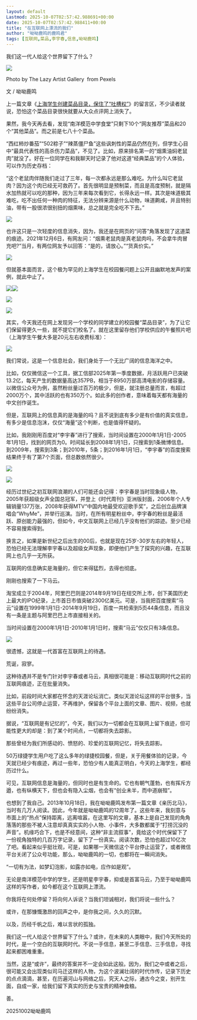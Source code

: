 ```yaml
---
layout: default
Lastmod: 2025-10-07T02:57:42.988691+00:00
date: 2025-10-07T02:57:42.988411+00:00
title: "在互联网上漂流的我们"
author: "呦呦鹿鸣的鹿鸣君"
tags: [互联网,菜品,李宇春,信息,呦呦鹿鸣]
---
```


我们这一代人给这个世界留下了什么？

![](https://images.weserv.nl/?url=https%3A//mmbiz.qpic.cn/mmbiz_jpg/8BnyXm6lH46LpDowJNoibOSf2ll7gxnK81OZic3SfZUaa9nBOJ1PiagB0swibJ7I63UKic9m2oxznjogtiaaCRg9TiaBw/640%3Fwx_fmt%3Djpeg%26from%3Dappmsg)

Photo by The Lazy Artist Gallery  from Pexels

文 / 呦呦鹿鸣

上一篇文章《[上海学生创建菜品目录，保住了“吐槽权”](https://mp.weixin.qq.com/s?__biz=MjM5ODAzNTc2NA==&mid=2652893476&idx=1&sn=07d63e46d6176df460a0f3b3ad2800ff&scene=21#wechat_redirect)》的留言区，不少读者就说，恐怕这个菜品目录很快就要从大众点评网上消失了。

  

果然，我今天再去看，发现“南洋模范中学食堂”只剩下10个“网友推荐”菜品和20个“其他菜品”。而之前是七八十个菜品。  

  

“西红柿炒番茄”“502粽子”“辣蒸僵尸鱼”这些讽刺性的菜品仍然在列，但学生心目中“最具代表性的高杀伤力菜品”，不见了。比如，原来排名第一的“烟熏油焖老鼠肉”就没了。好在一位同学在和我聊天时记录了他对这道“经典菜品”的个人体验，可以作为历史存档：

  

“这个老鼠肉伴随我们走过了三年，每一次都永远是那么难吃。为什么叫它老鼠肉？因为这个肉已经无可救药了。首先很明显是预制菜，而且是高度预制，就是隔水加热就可以吃的那种，因为三年来每次看到它，长得永远一样。其次是味道极其难吃，吃不出任何一种肉的特征，无法分辨来源是什么动物，味道齁咸，并且特别油，带有一股很浓很别扭的烟熏味，总之就是完全吃不下去。”

![](https://images.weserv.nl/?url=https%3A//mmbiz.qpic.cn/mmbiz_jpg/8BnyXm6lH46LpDowJNoibOSf2ll7gxnK8YOFnKJ7WmydCxFpLLic4xcicAI1zic6kCphCfic0A6pgkiaz9EYA2HMf1iag/640%3Fwx_fmt%3Djpeg%26from%3Dappmsg)

也许这只是一次轻度的信息消失，因为，我还是在网页的“问答”角落发现了这道菜的痕迹。2021年12月6日，有网友问：“烟熏老鼠肉是真老鼠肉吗，不会拿牛肉冒充吧?”当月，有两位网友予以回答：“是的，请放心。”“货真价实。”

![](https://images.weserv.nl/?url=https%3A//mmbiz.qpic.cn/mmbiz_jpg/8BnyXm6lH46LpDowJNoibOSf2ll7gxnK8UH7K8s59vAsT4c0dGibPXLlFFrhkrvnNDdVVaFqlBkwrmp0ktskeDog/0%3Fwx_fmt%3Djpeg%26from%3Dappmsg)

但就基本面而言，这个极为罕见的上海学生在校园餐问题上公开且幽默地发声的案例，就此中止了。 

![](https://images.weserv.nl/?url=https%3A//mmbiz.qpic.cn/mmbiz_jpg/8BnyXm6lH46LpDowJNoibOSf2ll7gxnK8uQp9MzP1JGvPD6obLvbcCkQiazFzvics9iaBXrDtmvxnyG0kyuBJt2NVg/0%3Fwx_fmt%3Djpeg%26from%3Dappmsg)![](https://images.weserv.nl/?url=https%3A//mmbiz.qpic.cn/mmbiz_jpg/8BnyXm6lH46LpDowJNoibOSf2ll7gxnK8uQp9MzP1JGvPD6obLvbcCkQiazFzvics9iaBXrDtmvxnyG0kyuBJt2NVg/0%3Fwx_fmt%3Djpeg%26from%3Dappmsg)

![](https://images.weserv.nl/?url=https%3A//mmbiz.qpic.cn/mmbiz_jpg/8BnyXm6lH46LpDowJNoibOSf2ll7gxnK876j3pLrCp1nGNLtZDsic3nwmdEN2F0UIRjyvFKC4qNK30tRT2jUAiaaA/0%3Fwx_fmt%3Djpeg%26from%3Dappmsg)

![](https://images.weserv.nl/?url=https%3A//mmbiz.qpic.cn/mmbiz_jpg/8BnyXm6lH46LpDowJNoibOSf2ll7gxnK876j3pLrCp1nGNLtZDsic3nwmdEN2F0UIRjyvFKC4qNK30tRT2jUAiaaA/0%3Fwx_fmt%3Djpeg%26from%3Dappmsg)

其实，今天我还在网上发现另一个学校的同学建立的校园餐“菜品目录”，为了让它们保留得更久一些，就不提它们校名了。就在这里留存他们学校供应的午餐照片吧（上海学生午餐大多是20元左右收费标准）：

![](https://images.weserv.nl/?url=https%3A//mmbiz.qpic.cn/mmbiz_jpg/8BnyXm6lH46LpDowJNoibOSf2ll7gxnK8ibEJmsXkDHUCicxoWzt4OEna2F0uvZg17J0KzQ6FT3ic7b6Nfic8pHeUkA/640%3Fwx_fmt%3Djpeg%26from%3Dappmsg)

  

我们常说，这是一个信息社会，我们身处于一个无比广阔的信息海洋之中。

  

比如，仅仅微信这一个工具，据工信部2025年第一季度数据，月活跃用户已突破13.2亿，每天产生的数据量高达357PB，相当于8950万部高清电影的存储容量。以微信公众号为例，虽然粉丝量过百万的极少，但是，就注册总量而言，有超过2000万个，其中活跃的也有350万个。如此多的创作者，意味着每天都有海量的中文创作诞生。

  

但是，互联网上的信息真的是海量的吗？且不说到底有多少是有价值的真实信息，有多少是信息泡沫，仅仅“海量”这个判断，也是值得怀疑的。

  

比如，我刚刚用百度对“李宇春”进行了搜索，当时间设置在2000年1月1日-2005年1月1日，找到的网页为0。时间延长到2008年1月1日，只搜索到1条微博信息。到2009年，搜索到3条；到2010年，5条；到2016年1月1日，“李宇春”的百度搜索结果终于有了第7个页面，但总数依然很少。

![](https://images.weserv.nl/?url=https%3A//mmbiz.qpic.cn/mmbiz_png/8BnyXm6lH46LpDowJNoibOSf2ll7gxnK8Gmtibo3aaRtW8eHUhRxSCwMdysUFroPHpBZmdB6IoUUbAr7WjW0E34Q/0%3Fwx_fmt%3Dpng%26from%3Dappmsg)

![](https://images.weserv.nl/?url=https%3A//mmbiz.qpic.cn/mmbiz_png/8BnyXm6lH46LpDowJNoibOSf2ll7gxnK8Nliaeu4icHpq673NqyzRtmE5L91A0Jxy10mc7hqZORAAs8yJgnibcy89g/0%3Fwx_fmt%3Dpng%26from%3Dappmsg)

经历过世纪之初互联网浪潮的人们可能还会记得：李宇春是当时现象级人物，2005年获超级女声全国总冠军，并登上《时代周刊》亚洲版封面，2006年个人专辑销量137万张，2008年获得MTV“中国内地最受欢迎歌手奖”，之后创立品牌演唱会“WhyMe”，并举行巡演。当时，在所有明星粉丝中，李宇春的粉丝是最活跃、原创能力最强的，但如今，中文互联网上已经几乎没有他们的踪迹。至少已经不容易搜索得到。  

换言之，如果是新世纪之后出生的00后，也就是现在25岁-30岁左右的年轻人，恐怕已经无法理解李宇春以及超级女声现象，即便他们产生了探究的兴趣，在互联网上也几乎一无所获。

互联网的信息确实是海量的，但它来得猛烈，去得也彻底。

刚刚也搜索了一下马云。

淘宝成立于2004年，阿里巴巴则是2014年9月19日在纽交所上市，创下美国历史上最大的IPO纪录，上市首日市值突破2300亿美元。可是，当我把百度搜索“马云”设置在1999年1月1日-2014年9月19日，百度一共检索到5页44条信息，而且没有一条是主题与阿里巴巴上市直接相关的。

当时间设置在2000年1月1日-2010年1月1日时，搜索“马云”仅仅只有3条信息。

![](https://images.weserv.nl/?url=https%3A//mmbiz.qpic.cn/mmbiz_png/8BnyXm6lH46LpDowJNoibOSf2ll7gxnK8us1NM2DcNFEC9Pk9k9Dysib7uOpzV3OD6VNoibydzsAtEnjODUclRyOg/640%3Fwx_fmt%3Dpng%26from%3Dappmsg)

很遗憾，这就是一代首富在互联网上的待遇。  

荒诞，寂寥。

这种待遇并不是专门针对李宇春或者马云，真相很可能是：移动互联网时代之前的互联网痕迹，正在批量消失。

比如，前段时间大家都在怀念的天涯论坛消亡。类似天涯论坛这样的平台很多，当这些平台公司停止运营，不再维护，保留各个平台上面的文章、图片、视频，也就纷纷消失。

据说，“互联网是有记忆的”，今天，我们以为一切都会在互联网上留下痕迹，但可能性更大的却是：到了某个时间点，一切都将失去踪影。

那些曾经为我们所感动的、愤怒的、珍爱的互联网记忆，将失去踪影。

50万绿捷学生用户吃了这么多年的绿捷校园餐，但是，关于用餐体验的记录，今天就已经少有痕迹，再过一些年，恐怕少有人能真正明白，今天的上海学生，都经历过什么。

可见，互联网信息是海量的，但同时也是有生命的。它也有朝气蓬勃，也有挥斥方遒，也有纵横天下，但也会有隐入尘烟，也会有“创业未半，而中道崩殂”。

也想到了我自己。2013年10月18日，我在呦呦鹿鸣发布第一篇文章《亲历北马》，当时有几万人阅读。因此，今年就是呦呦鹿鸣的12周年了。这些年来，我刻意与市面上的“热点”保持距离，远离喧嚣，在这里写的文章，基本上是自己发现的角角落落的那些不被人注意却真真实实的小人物、小事件，大多数都属于“打捞沉没的声音”。机缘巧合下，也是不经意间，这种“非主流叙事”，竟给这个时代保留下了一份视角独特的几百万字记录，留下了一份真实。阅读次数，恐怕也超过10亿次了吧。看起来似乎挺壮观，可是，如果哪一天微信这个平台停止运营了，或者微信平台关闭了公众号功能，那么，呦呦鹿鸣的一切，也都将在一瞬间消失。

“一切有为法，如梦幻泡影，如露亦如电，应作如是观”。

无论是南洋模范中学的学生，还是明星李宇春，抑或是首富马云，乃至于呦呦鹿鸣这样的写作者，如今都在这个互联网上漂流。

你我将在何处停留？将向何人诉说？当我们坦诚相对，我们将说一些什么？

或许，在那慷慨激昂的回声之中，是你我之间，久久的沉默。

以及，历经千帆之后，难以言状的孤独。

我们这一代人给这个世界留下了什么？或许，在未来的人类眼中，我们今天所处的时代，是一个空白的互联网时代。不说一手信息，甚至二手信息、三手信息，寻找起来都困难重重。

当然，这是“或许”，最终的答案并不一定会如此这般。因为，我们之中或者之后，很可能又会出现类似司马迁这样的人物，为这个波澜壮阔的时代作传，记录下历史的点点滴滴，甚至，在历遍河山与网络之后，究天人之际，通古今之变，别开生面，自成一家，给我们留下真实的历史与宝贵的精神食粮。 

善。

20251002呦呦鹿鸣

